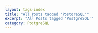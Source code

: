 ```yaml
---
layout: tags-index
title: "All Posts tagged 'PostgreSQL'"
excerpt: "All Posts tagged 'PostgreSQL'"
category: PostgreSQL
---
```

